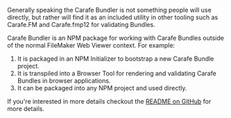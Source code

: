 
Generally speaking the Carafe Bundler is not something people will use directly, but rather will find it as an included utility in other tooling such as Carafe.FM and Carafe.fmp12 for validating Bundles.

Carafe Bundler is an NPM package for working with Carafe Bundles outside of the normal FileMaker Web Viewer context. For example:

1. It is packaged in an NPM Initializer to bootstrap a new Carafe Bundle project.
1. It is transpiled into a Browser Tool for rendering and validating Carafe Bundles in browser applications.
1. It can be packaged into any NPM project and used directly.

If you're interested in more details checkout the [README on GitHub](https://github.com/carafe-fm/carafe-bundler/blob/master/README.md) for more details.
